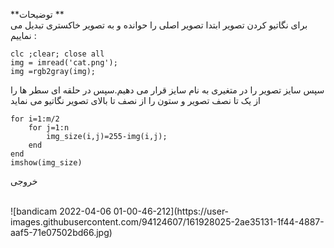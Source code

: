 
**توضیحات **
<br>
برای نگاتیو کردن تصویر ابتدا تصویر اصلی  را حوانده و به تصویر خاکستری تبدیل می نماییم :


```
clc ;clear; close all 
img = imread('cat.png');
img =rgb2gray(img);

```
سپس سایز تصویر را در متغیری به نام سایز قرار می دهیم.سپس در حلقه ای سطر ها را از یک تا نصف تصویر و ستون را از نصف تا بالای تصویر نگاتیو می نماید
```
for i=1:m/2
    for j=1:n
        img_size(i,j)=255-img(i,j);
    end 
end 
imshow(img_size)
```
خروجی


<br>
![bandicam 2022-04-06 01-00-46-212](https://user-images.githubusercontent.com/94124607/161928025-2ae35131-1f44-4887-aaf5-71e07502bd66.jpg)<br>



